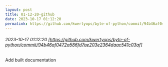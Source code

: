```yaml
---
layout: post
title: 01-12-20-github
date: 2023-10-17 01:12:20
permalink: https://github.com/kwertyops/byte-of-python/commit/94b46af0472a586fd7ae203e2364daac541c03af
---
```


###### 2023-10-17 01:12:20 [https://github.com/kwertyops/byte-of-python/commit/94b46af0472a586fd7ae203e2364daac541c03af]
Add built documentation
